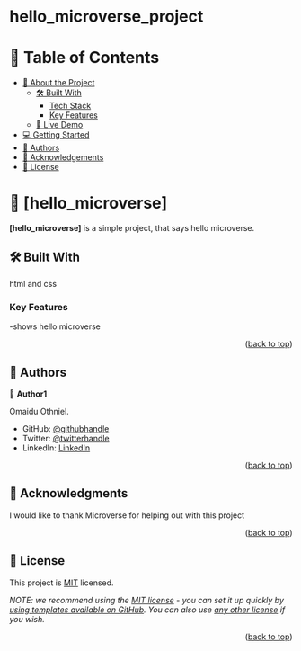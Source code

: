 # hello_microverse_project

# 📗 Table of Contents

- [📖 About the Project](#about-project)
  - [🛠 Built With](#built-with)
    - [Tech Stack](#tech-stack)
    - [Key Features](#key-features)
  - [🚀 Live Demo](#live-demo)
- [💻 Getting Started](#getting-started)
- [👥 Authors](#authors)
- [🙏 Acknowledgements](#acknowledgements)
- [📝 License](#license)


# 📖 [hello_microverse] <a name="about-project"></a>

**[hello_microverse]** is a simple project, that says hello microverse.

## 🛠 Built With <a name="built-with"></a>
html and css

### Key Features <a name="key-features"></a>
-shows hello microverse

<p align="right">(<a href="#readme-top">back to top</a>)</p>

## 👥 Authors <a name="authors"></a>

👤 **Author1**

Omaidu Othniel.

- GitHub: [@githubhandle](https://github.com/othniel2471)
- Twitter: [@twitterhandle](Oomaidu)
- LinkedIn: [LinkedIn](https://www.linkedin.com/in/othniel-omaidu-3350a9164)

<p align="right">(<a href="#readme-top">back to top</a>)</p>

## 🙏 Acknowledgments <a name="acknowledgements"></a>


I would like to thank Microverse for helping out with this project

<p align="right">(<a href="#readme-top">back to top</a>)</p>

## 📝 License <a name="license"></a>

This project is [MIT](./LICENSE) licensed.

_NOTE: we recommend using the [MIT license](https://choosealicense.com/licenses/mit/) - you can set it up quickly by [using templates available on GitHub](https://docs.github.com/en/communities/setting-up-your-project-for-healthy-contributions/adding-a-license-to-a-repository). You can also use [any other license](https://choosealicense.com/licenses/) if you wish._

<p align="right">(<a href="#readme-top">back to top</a>)</p>